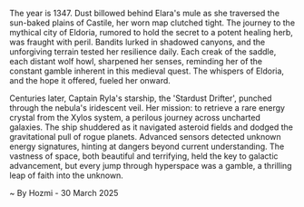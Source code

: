 
The year is 1347.  Dust billowed behind Elara's mule as she traversed the sun-baked plains of Castile, her worn map clutched tight.  The journey to the mythical city of Eldoria, rumored to hold the secret to a potent healing herb, was fraught with peril.  Bandits lurked in shadowed canyons, and the unforgiving terrain tested her resilience daily. Each creak of the saddle, each distant wolf howl, sharpened her senses, reminding her of the constant gamble inherent in this medieval quest.  The whispers of Eldoria, and the hope it offered, fueled her onward.


Centuries later, Captain Ryla's starship, the 'Stardust Drifter', punched through the nebula's iridescent veil.  Her mission: to retrieve a rare energy crystal from the Xylos system, a perilous journey across uncharted galaxies.  The ship shuddered as it navigated asteroid fields and dodged the gravitational pull of rogue planets.  Advanced sensors detected unknown energy signatures, hinting at dangers beyond current understanding.  The vastness of space, both beautiful and terrifying, held the key to galactic advancement, but every jump through hyperspace was a gamble, a thrilling leap of faith into the unknown.

~ By Hozmi - 30 March 2025
